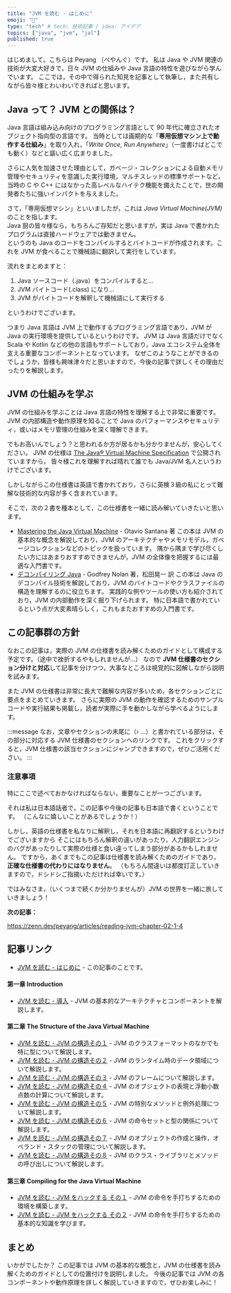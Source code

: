 ```yaml
---
title: "JVM を読む - はじめに"
emoji: "🧬"
type: "tech" # tech: 技術記事 / idea: アイデア
topics: ["java", "jvm", "jal"]
published: true
---
```


はじめまして。こちらは Peyang （ぺやんぐ）です。
私は Java や JVM 関連の技術が大変大好きで，日々 JVM の仕組みや Java 言語の特性を遊びながら学んでいます。
ここでは，その中で得られた知見を記事として執筆し，また共有しながら皆々様とわいわいできればと思います。

## Java って？ JVM との関係は？

Java 言語は組み込み向けのプログラミング言語として 90 年代に確立されたオブジェクト指向型の言語です。
当時としては画期的な「**専用仮想マシン上で動作する仕組み**」を取り入れ，「*Write Once, Run Anywhere*」（一度書けばどこでも動く）などと謳い広く広まりました。

さらに人気を加速させた理由として，ガベージ・コレクションによる自動メモリ管理やセキュリティを意識した実行環境，マルチスレッドの標準サポートなど，
当時の C や C++ にはなかった高レベルなハイテク機能を備えたことで，世の開発者たちに強いインパクトを与えました。

さて，「専用仮想マシン」といいましたが，これは *Java Virtual Machine(JVM)* のことを指します。  
Java 厨の皆々様なら，もちろんご存知だと思いますが，実は Java で書かれたプログラムは直接ハードウェアでは動きません。  
というのも Java のコードをコンパイルするとバイトコードが作成されます。これを JVM が食べることで機械語に翻訳して実行をしています。  

流れをまとめますと：
1. Java ソースコード（.java）をコンパイルすると…
2. JVM バイトコード(.class) になり…
3. JVM がバイトコードを解釈して機械語にして実行する

というわけでございます。

つまり Java 言語は JVM 上で動作するプログラミング言語であり，JVM が Java の実行環境を提供しているというわけです。
JVM は Java 言語だけでなく Scala や Kotlin などの他の言語もサポートしており，Java エコシステム全体を支える重要なコンポーネントとなっています。
なぜこのようなことができるのでしょうか，皆様も興味津々だと思いますので，今後の記事で詳しくその理由だったりを解説します。

## JVM の仕組みを学ぶ

JVM の仕組みを学ぶことは Java 言語の特性を理解する上で非常に重要です。
JVM の内部構造や動作原理を知ることで Java のパフォーマンスやセキュリティ，或いはメモリ管理の仕組みを深く理解できます。

でもお高いんでしょう？と思われるか方が居るかも分かりませんが，安心してください。
JVM の仕様は [The Java® Virtual Machine Specification](https://docs.oracle.com/javase/specs/jvms/se7/html/index.html) で公開されていますから， 皆々様これを理解すれば晴れて誰でも Java/JVM 名人というわけでございます。

しかしながらこの仕様書は英語で書かれており，さらに英検３級の私にとって難解な技術的な内容が多く含まれています。

そこで，次の２書を種本として，この仕様書を一緒に読み解いていきたいと思います。

+ [Mastering the Java Virtual Machine](https://www.amazon.co.jp/dp/1835467962) - Otavio Santana 著
  この本は JVM の基本的な概念を解説しており，JVM のアーキテクチャやメモリモデル，ガベージコレクションなどのトピックを扱っています。
  隅から隅まで学び尽くしたい方にはあまりおすすめできませんが，JVM の全体像を把握するには最適な入門書です。
+ [デコンパイリング Java](https://www.amazon.co.jp/dp/4873114497) - Godfrey Nolan 著，松田晃一 訳
  この本は Java のデコンパイル技術を解説しており，JVM のバイトコードやクラスファイルの構造を理解するのに役立ちます。
  実践的な例やツールの使い方も紹介されており，JVM の内部動作を深く掘り下げられます。
  特に日本語で書かれているという点が大変素晴らしく，これもまたおすすめの入門書です。
  
## この記事群の方針

なおこの記事は，実際の JVM の仕様書を読み解くためのガイドとして構成する予定です。（途中で挫折するやもしれませんが…）
なので **JVM 仕様書のセクション分けと対応**して記事を分けつつ，大事なところは視覚的に図解しながら説明を試みます。

また JVM の仕様書は非常に長大で難解な内容が多いため，各セクションごとに要点をまとめていきます。
さらに実際の JVM の動作を確認するためのサンプルコードや実行結果も掲載し，読者が実際に手を動かしながら学べるようにします。

:::message
なお，文章やセクションの末尾に（› …）と書かれている部分は，その部分に対応する JVM 仕様書のセクションへのリンクです。
これをクリックすると，JVM 仕様書の該当セクションにジャンプできますので，ぜひご活用ください。
:::

### 注意事項

特にここで述べておかなければならない，重要なことが一つございます。 

それは私は日本語話者で，この記事や今後の記事も日本語で書くということです。 （こんなに嬉しいことがあるでしょうか！） 

しかし，英語の仕様書を私なりに解釈し，それを日本語に再翻訳するというわけでございますから
そこにはもちろん解釈の違いがあったり，人力翻訳エンジンのバグがあったりして実際の仕様と食い違ってしまう部分があるかもしれません。
ですから，あくまでもこの記事は仕様書を読み解くためのガイドであり，**正確な仕様書の代わりにはなりません**。
（もちろん間違いは都度訂正していきますので，ドシドシご指摘いただければ幸いです。）

ではみなさま，（いくつまで続くか分かりませんが）JVM の世界を一緒に旅していきましょう！

**次の記事：**

https://zenn.dev/peyang/articles/reading-jvm-chapter-02-1-4

## 記事リンク

- [JVM を読む - はじめに](#) - この記事のことです。

#### 第一章 Introduction

- [JVM を読む - 導入](reading-jvm-chapter-01) - JVM の基本的なアーキテクチャとコンポーネントを解説します。

#### 第二章 The Structure of the Java Virtual Machine

- [JVM を読む - JVM の構造その１](reading-jvm-chapter-02-1-4) - JVM のクラスフォーマットのなかでも特に型について解説します。
- [JVM を読む - JVM の構造その２](reading-jvm-chapter-02-5) - JVM のランタイム時のデータ領域について解説します。
- [JVM を読む - JVM の構造その３](reading-jvm-chapter-02-6) - JVM のフレームについて解説します。
- [JVM を読む - JVM の構造その４](reading-jvm-chapter-02-7-8) - JVM のオブジェクトの表現と浮動小数点数の計算について解説します。
- [JVM を読む - JVM の構造その５](reading-jvm-chapter-02-9-10) - JVM の特別なメソッドと例外処理について解説します。
- [JVM を読む - JVM の構造その６](reading-jvm-chapter-02-11-1-4) - JVM の命令セットと型の関係について解説します。
- [JVM を読む - JVM の構造その７](reading-jvm-chapter-02-11-5-10) - JVM のオブジェクトの作成と操作，オペランド・スタックの管理について解説します。
- [JVM を読む - JVM の構造その８](reading-jvm-chapter-02-12-13) - JVM のクラス・ライブラリとメソッドの呼び出しについて解説します。

#### 第三章 Compiling for the Java Virtual Machine

- [JVM を読む - JVM をハックする その１](reading-jvm-chapter-03) - JVM の命令を手打ちするための環境を構築します。
- [JVM を読む - JVM をハックする その２](reading-jvm-chapter-03-1) - JVM の命令を手打ちするための基本的な知識を学びます。

## まとめ

いかがでしたか？
この記事では JVM の基本的な概念と，JVM の仕様書を読み解くためのガイドとしての位置付けを説明しました。
今後の記事では JVM の各コンポーネントや動作原理を詳しく解説していきますので，ぜひお楽しみに！

